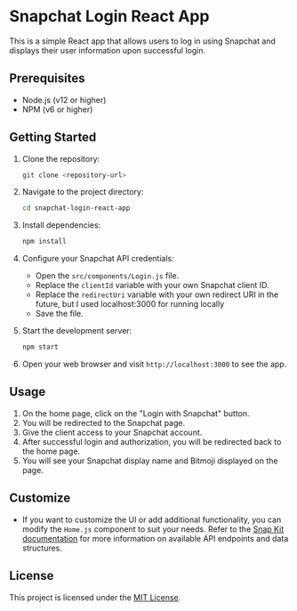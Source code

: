 
# Snapchat Login React App

This is a simple React app that allows users to log in using Snapchat and displays their user information upon successful login.

## Prerequisites

- Node.js (v12 or higher)
- NPM (v6 or higher)

## Getting Started

1. Clone the repository:

   ```bash
   git clone <repository-url>
   ```

2. Navigate to the project directory:

   ```bash
   cd snapchat-login-react-app
   ```

3. Install dependencies:

   ```bash
   npm install
   ```

4. Configure your Snapchat API credentials:

   - Open the `src/components/Login.js` file.
   - Replace the `clientId` variable with your own Snapchat client ID.
   - Replace the `redirectUri` variable with your own redirect URI in the future, but I used localhost:3000 for running locally
   - Save the file.

5. Start the development server:

   ```bash
   npm start
   ```

6. Open your web browser and visit `http://localhost:3000` to see the app.

## Usage

1. On the home page, click on the "Login with Snapchat" button.
2. You will be redirected to the Snapchat page.
3. Give the client access to your Snapchat account.
4. After successful login and authorization, you will be redirected back to the home page.
5. You will see your Snapchat display name and Bitmoji displayed on the page.

## Customize

- If you want to customize the UI or add additional functionality, you can modify the `Home.js` component to suit your needs. Refer to the [Snap Kit documentation](https://kit.snapchat.com/docs/) for more information on available API endpoints and data structures.

## License

This project is licensed under the [MIT License](LICENSE).